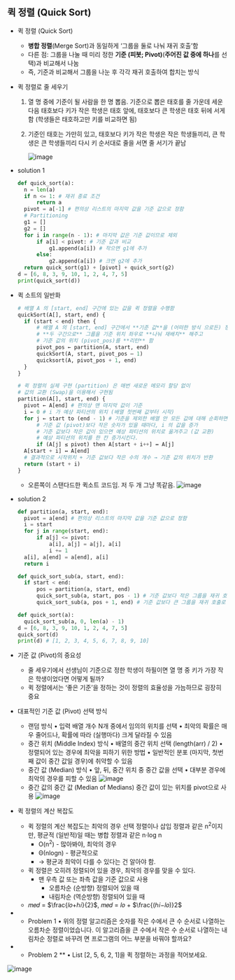 ## 퀵 정렬 (Quick Sort)

- 퀵 정렬 (Quick Sort)
  - **병합 정렬**(Merge Sort)과 동일하게 ‘그룹을 둘로 나눠 재귀 호출’함
  - 다른 점: 그룹을 나눌 때 미리 정한 **기준 (피봇; Pivot)**(**주어진 값 중에 하나**를 선택)과 비교해서 나눔
  - 즉, 기준과 비교해서 그룹을 나눈 후 각각 재귀 호출하여 합치는 방식
- 퀵 정렬로 줄 세우기
  1. 열 명 중에 기준이 될 사람을 한 명 뽑음.
     기준으로 뽑은 태호를 줄 가운데 세운 다음 태호보다 키가 작은 학생은 태호 앞에, 태호보다 큰 학생은 태호 뒤에 서게 함 (학생들은 태호하고만 키를 비교하면 됨)
  2. 기준인 태호는 가만히 있고, 태호보다 키가 작은 학생은 작은 학생들끼리, 큰 학생은 큰 학생들끼리 다시 키 순서대로 줄을 서면 줄 서기가 끝남

     ![image](https://user-images.githubusercontent.com/76686872/161766996-11cf2a66-05f2-4968-b13f-bb8f70de106f.png)
- solution 1
  ```python
  def quick_sort(a):
  	n = len(a)
  	if n <= 1: # 재귀 종료 조건
  		return a
  	pivot = a[-1] # 편의상 리스트의 마지막 값을 기준 값으로 정함
  	# Partitioning
  	g1 = []
  	g2 = []
  	for i in range(n - 1): # 마지막 값은 기준 값이므로 제외
  		if a[i] < pivot: # 기준 값과 비교
  			g1.append(a[i]) # 작으면 g1에 추가
  		else:
  			g2.append(a[i]) # 크면 g2에 추가
  	return quick_sort(g1) + [pivot] + quick_sort(g2)
  d = [6, 8, 3, 9, 10, 1, 2, 4, 7, 5]
  print(quick_sort(d))
  ```
- 퀵 소트의 일반화

  ```python
  # 배열 A 의 [start, end] 구간에 있는 값을 퀵 정렬을 수행함
  quickSort(A[], start, end) {
  	if (start < end) then {
  		# 배열 A 의 [start, end] 구간에서 **기준 값**을 (어떠한 방식 으로든) 정해서
  		# **두 구간으로** 그룹을 기준 위치 좌우로 **나눠 재배치** 해주고
  		# 기준 값의 위치 (pivot_pos)를 **리턴** 함
  		pivot_pos ← partition(A, start, end)
  		quickSort(A, start, pivot_pos – 1)
  		quicksort(A, pivot_pos + 1, end)
  	}
  }

  # 퀵 정렬의 실제 구현 (partition) 은 매번 새로운 메모리 할당 없이
  # 값의 교환 (Swap)을 이용해서 구현됨
  partition(A[], start, end) {
  	pivot ← A[end] # 편의상 맨 마지막 값이 기준
  	i ← 0 # i 가 예상 파티션의 위치 (배열 첫번째 값부터 시작)
  	for j ← start to (end - 1) # 기준을 제외한 배열 안 모든 값에 대해 순회하면서
  		# 기준 값 (pivot)보다 작은 숫자가 있을 때마다, i 의 값을 증가
  		# 기준 값보다 작은 값이 있으면 예상 파티션의 위치로 옮겨주고 (값 교환)
  		# 예상 파티션의 위치를 한 칸 증가시킨다.
  		if (A[j] ≤ pivot) then A[start + i++] ↔ A[j]
  	A[start + i] ↔ A[end]
  	# 결과적으로 시작위치 + 기준 값보다 작은 수의 개수 → 기준 값의 위치가 반환
  	return (start + i)
  }
  ```

  - 오른쪽이 스탠다드한 퀵소트 코드임. 저 두 개 그냥 똑같음.
    ![image](https://user-images.githubusercontent.com/76686872/161767171-b8a6260c-d354-4420-823c-a7fb4b3e82d8.png)

- solution 2
  ```python
  def partition(a, start, end):
  	pivot = a[end] # 편의상 리스트의 마지막 값을 기준 값으로 정함
  	i = start
  	for j in range(start, end):
  		if a[j] <= pivot:
  			a[i], a[j] = a[j], a[i]
  			i += 1
  	a[i], a[end] = a[end], a[i]
  	return i

  def quick_sort_sub(a, start, end):
  	if start < end:
  		pos = partition(a, start, end)
  		quick_sort_sub(a, start, pos - 1) # 기준 값보다 작은 그룹을 재귀 호출로 다시 정렬
  		quick_sort_sub(a, pos + 1, end) # 기준 값보다 큰 그룹을 재귀 호출로 다시 정렬

  def quick_sort(a):
  	quick_sort_sub(a, 0, len(a) - 1)
  d = [6, 8, 3, 9, 10, 1, 2, 4, 7, 5]
  quick_sort(d)
  print(d) # [1, 2, 3, 4, 5, 6, 7, 8, 9, 10]
  ```
- 기준 값 (Pivot)의 중요성
  - 줄 세우기에서 선생님이 기준으로 정한 학생이 하필이면 열 명 중 키가 가장 작은 학생이었다면 어떻게 될까?
  - 퀵 정렬에서는 ‘좋은 기준’을 정하는 것이 정렬의 효율성을 가늠하므로 굉장히 중요
- 대표적인 기준 값 (Pivot) 선택 방식
  - 랜덤 방식
    • 입력 배열 개수 N개 중에서 임의의 위치를 선택
    • 최악의 확률은 매우 줄어드나, 확률에 따라 (실행마다) 크게 달라질 수 있음
  - 중간 위치 (Middle Index) 방식
    • 배열의 중간 위치 선택 (length(arr) / 2)
    • 정렬되어 있는 경우에 최악을 피하기 위한 방법
    • 일반적인 분포 (마지막, 첫번째 값이 중간 값일 경우)에 취약할 수 있음
  - 중간 값 (Median) 방식
    • 앞, 뒤, 중간 위치 중 중간 값을 선택
    • 대부분 경우에 최악의 경우를 피할 수 있음
        ![image](https://user-images.githubusercontent.com/76686872/161767359-ffb57635-54bb-4f22-a8e0-8cb63ad4506f.png)
  - 중간 값의 중간 값 (Median of Medians)
    중간 값이 있는 위치를 pivot으로 사용
        ![image](https://user-images.githubusercontent.com/76686872/161767424-f49095e4-330d-4a93-a169-aea144377283.png)
- 퀵 정렬의 계산 복잡도
  - 퀵 정렬의 계산 복잡도는 최악의 경우 선택 정렬이나 삽입 정렬과 같은 n$^2$이지만, 평균적 (일반적)일 때는 병합 정렬과 같은 n·log n
    - O(n$^2$) - 많아봐야, 최악의 경우
    - Θ(nlogn) - 평균적으로
    - → 평균과 최악이 다를 수 있다는 건 알아야 함.
  - 퀵 정렬은 오히려 정렬되어 있을 경우, 최악의 경우를 맞을 수 있다.
    - 맨 우측 값 또는 좌측 값을 기준 값으로 사용
      - 오름차순 (순방향) 정렬되어 있을 때
      - 내림차순 (역순방향) 정렬되어 있을 때
  - 𝑚𝑒𝑑 = $\frac{𝑙𝑜+ℎ𝑖}{2}$, 𝑚𝑒𝑑 = 𝑙𝑜 + $\frac{(ℎ𝑖−𝑙𝑜)}2$
- - Problem 1
    • 위의 정렬 알고리즘은 숫자를 작은 수에서 큰 수 순서로 나열하는 오름차순
    정렬이었습니다.
    이 알고리즘을 큰 수에서 작은 수 순서로 나열하는 내림차순 정렬로 바꾸려
    면 프로그램의 어느 부분을 바꿔야 할까요?
- - Problem 2 \*\*
    • List [2, 5, 6, 2, 1]을 퀵 정렬하는 과정을 적어보세요.

![image](https://user-images.githubusercontent.com/76686872/161767500-fc7275f8-bdd1-4868-ae7b-d8608877e69c.png)
